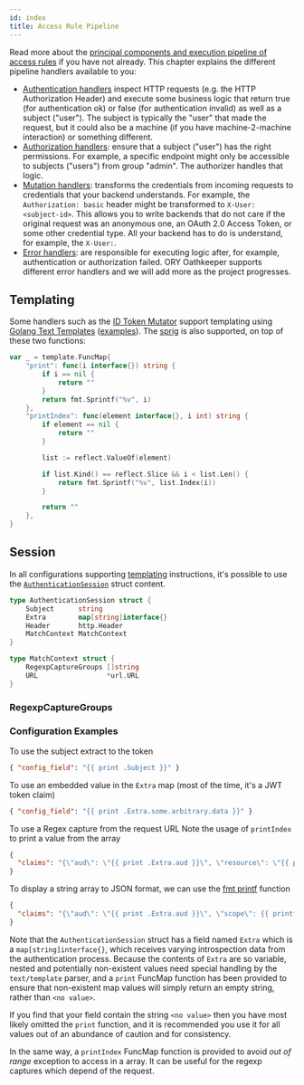 ```yaml
---
id: index
title: Access Rule Pipeline
---
```


Read more about the
[principal components and execution pipeline of access rules](../api-access-rules.md)
if you have not already. This chapter explains the different pipeline handlers
available to you:

- [Authentication handlers](authn.md) inspect HTTP requests (e.g. the HTTP
  Authorization Header) and execute some business logic that return true (for
  authentication ok) or false (for authentication invalid) as well as a subject
  ("user"). The subject is typically the "user" that made the request, but it
  could also be a machine (if you have machine-2-machine interaction) or
  something different.
- [Authorization handlers](authz.md): ensure that a subject ("user") has the
  right permissions. For example, a specific endpoint might only be accessible
  to subjects ("users") from group "admin". The authorizer handles that logic.
- [Mutation handlers](mutator.md): transforms the credentials from incoming
  requests to credentials that your backend understands. For example, the
  `Authorization: basic` header might be transformed to `X-User: <subject-id>`.
  This allows you to write backends that do not care if the original request was
  an anonymous one, an OAuth 2.0 Access Token, or some other credential type.
  All your backend has to do is understand, for example, the `X-User:`.
- [Error handlers](error.md): are responsible for executing logic after, for
  example, authentication or authorization failed. ORY Oathkeeper supports
  different error handlers and we will add more as the project progresses.

## Templating

Some handlers such as the [ID Token Mutator](mutator.md#id_token) support
templating using [Golang Text Templates](https://golang.org/pkg/text/template/)
([examples](https://blog.gopheracademy.com/advent-2017/using-go-templates/)).
The [sprig](http://masterminds.github.io/sprig/) is also supported, on top of
these two functions:

```go
var _ = template.FuncMap{
    "print": func(i interface{}) string {
        if i == nil {
            return ""
        }
        return fmt.Sprintf("%v", i)
    },
    "printIndex": func(element interface{}, i int) string {
        if element == nil {
            return ""
        }

        list := reflect.ValueOf(element)

        if list.Kind() == reflect.Slice && i < list.Len() {
            return fmt.Sprintf("%v", list.Index(i))
        }

        return ""
    },
}
```

## Session

In all configurations supporting [templating](#templating) instructions, it's
possible to use the
[`AuthenticationSession`](https://github.com/ory/oathkeeper/blob/master/pipeline/authn/authenticator.go#L39)
struct content.

```go
type AuthenticationSession struct {
	Subject      string
	Extra        map[string]interface{}
	Header       http.Header
	MatchContext MatchContext
}

type MatchContext struct {
	RegexpCaptureGroups []string
	URL                 *url.URL
}
```

### RegexpCaptureGroups

### Configuration Examples

To use the subject extract to the token

```json
{ "config_field": "{{ print .Subject }}" }
```

To use an embedded value in the `Extra` map (most of the time, it's a JWT token
claim)

```json
{ "config_field": "{{ print .Extra.some.arbitrary.data }}" }
```

To use a Regex capture from the request URL
Note the usage of `printIndex` to print a value from the array

```json
{
  "claims": "{\"aud\": \"{{ print .Extra.aud }}\", \"resource\": \"{{ printIndex .MatchContext.RegexpCaptureGroups 0 }}\""
}
```

To display a string array to JSON format, we can use the
[fmt printf](https://golang.org/pkg/fmt/) function

```json
{
  "claims": "{\"aud\": \"{{ print .Extra.aud }}\", \"scope\": {{ printf \"%+q\" .Extra.scp }}}"
}
```

Note that the `AuthenticationSession` struct has a field named `Extra` which is
a `map[string]interface{}`, which receives varying introspection data from the
authentication process. Because the contents of `Extra` are so variable, nested
and potentially non-existent values need special handling by the `text/template`
parser, and a `print` FuncMap function has been provided to ensure that
non-existent map values will simply return an empty string, rather than
`<no value>`.

If you find that your field contain the string `<no value>` then you have most
likely omitted the `print` function, and it is recommended you use it for all
values out of an abundance of caution and for consistency.

In the same way, a `printIndex` FuncMap function is provided to avoid _out of
range_ exception to access in a array. It can be useful for the regexp captures
which depend of the request.
